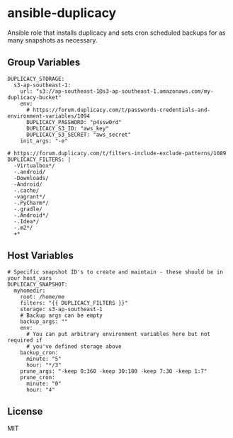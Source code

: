 ansible-duplicacy
=========

Ansible role that installs duplicacy and sets cron scheduled backups for as many snapshots as necessary.

Group Variables
---------------

```
DUPLICACY_STORAGE:
  s3-ap-southeast-1:
    url: "s3://ap-southeast-1@s3-ap-southeast-1.amazonaws.com/my-duplicacy-bucket"
    env:
      # https://forum.duplicacy.com/t/passwords-credentials-and-environment-variables/1094
      DUPLICACY_PASSWORD: "p4ssw0rd"
      DUPLICACY_S3_ID: "aws_key"
      DUPLICACY_S3_SECRET: "aws_secret"
    init_args: "-e"

# https://forum.duplicacy.com/t/filters-include-exclude-patterns/1089
DUPLICACY_FILTERS: |
  -Virtualbox*/
  -.android/
  -Downloads/
  -Android/
  -.cache/
  -vagrant*/
  -.PyCharm*/
  -.gradle/
  -.Android*/
  -.Idea*/
  -.m2*/
  +*
```

Host Variables
--------------

```
# Specific snapshot ID's to create and maintain - these should be in your host_vars
DUPLICACY_SNAPSHOT:
  myhomedir:
    root: /home/me
    filters: "{{ DUPLICACY_FILTERS }}"
    storage: s3-ap-southeast-1
    # Backup args can be empty
    backup_args: ""
    env:
      # You can put arbitrary environment variables here but not required if
      # you've defined storage above
    backup_cron:
      minute: "5"
      hour: "*/3"
    prune_args: "-keep 0:360 -keep 30:180 -keep 7:30 -keep 1:7"
    prune_cron:
      minute: "0"
      hour: "4"
```

License
-------

MIT
